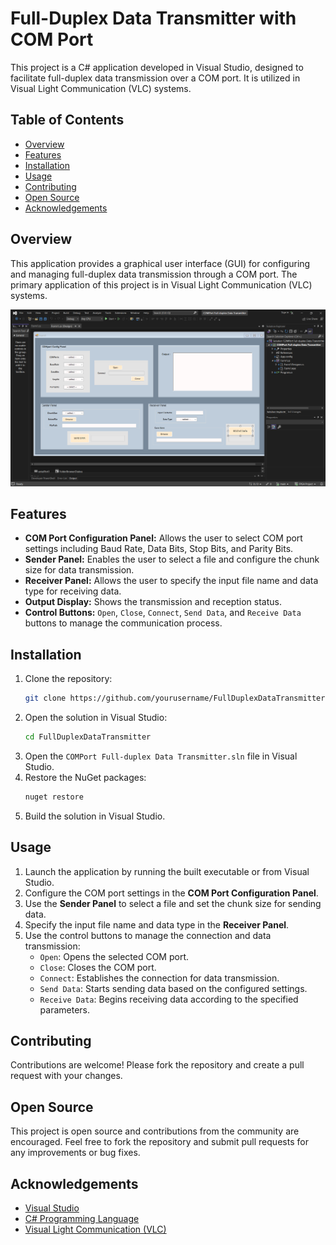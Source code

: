 # Full-Duplex Data Transmitter with COM Port

This project is a C# application developed in Visual Studio, designed to facilitate full-duplex data transmission over a COM port. It is utilized in Visual Light Communication (VLC) systems.

## Table of Contents

- [Overview](#overview)
- [Features](#features)
- [Installation](#installation)
- [Usage](#usage)
- [Contributing](#contributing)
- [Open Source](#open-source)
- [Acknowledgements](#acknowledgements)

## Overview

This application provides a graphical user interface (GUI) for configuring and managing full-duplex data transmission through a COM port. The primary application of this project is in Visual Light Communication (VLC) systems.


![GUI Screenshot](./COMport-FullDuplex-Data-transmitter-GUI.png)

## Features

- **COM Port Configuration Panel:** Allows the user to select COM port settings including Baud Rate, Data Bits, Stop Bits, and Parity Bits.
- **Sender Panel:** Enables the user to select a file and configure the chunk size for data transmission.
- **Receiver Panel:** Allows the user to specify the input file name and data type for receiving data.
- **Output Display:** Shows the transmission and reception status.
- **Control Buttons:** `Open`, `Close`, `Connect`, `Send Data`, and `Receive Data` buttons to manage the communication process.

## Installation

1. Clone the repository:
    ```sh
    git clone https://github.com/yourusername/FullDuplexDataTransmitter.git
    ```
2. Open the solution in Visual Studio:
    ```sh
    cd FullDuplexDataTransmitter
    ```
3. Open the `COMPort Full-duplex Data Transmitter.sln` file in Visual Studio.
4. Restore the NuGet packages:
    ```sh
    nuget restore
    ```
5. Build the solution in Visual Studio.

## Usage

1. Launch the application by running the built executable or from Visual Studio.
2. Configure the COM port settings in the **COM Port Configuration Panel**.
3. Use the **Sender Panel** to select a file and set the chunk size for sending data.
4. Specify the input file name and data type in the **Receiver Panel**.
5. Use the control buttons to manage the connection and data transmission:
    - `Open`: Opens the selected COM port.
    - `Close`: Closes the COM port.
    - `Connect`: Establishes the connection for data transmission.
    - `Send Data`: Starts sending data based on the configured settings.
    - `Receive Data`: Begins receiving data according to the specified parameters.

## Contributing

Contributions are welcome! Please fork the repository and create a pull request with your changes.

## Open Source

This project is open source and contributions from the community are encouraged. Feel free to fork the repository and submit pull requests for any improvements or bug fixes.

## Acknowledgements

- [Visual Studio](https://visualstudio.microsoft.com/)
- [C# Programming Language](https://docs.microsoft.com/en-us/dotnet/csharp/)
- [Visual Light Communication (VLC)](https://en.wikipedia.org/wiki/Visible_light_communication)
